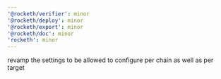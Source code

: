 ```yaml
---
'@rocketh/verifier': minor
'@rocketh/deploy': minor
'@rocketh/export': minor
'@rocketh/doc': minor
'rocketh': minor
---
```


revamp the settings to be allowed to configure per chain as well as per target
